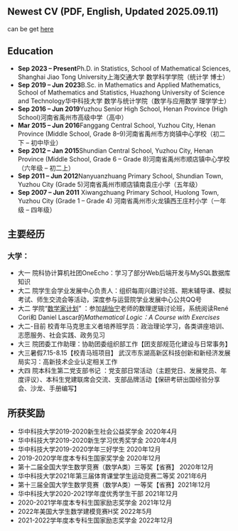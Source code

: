 ## Newest CV (PDF, English, Updated 2025.09.11)

  can be get [here](/media/pdf/XingyuChen_CV.pdf)

## Education

- **Sep 2023 – Present**Ph.D. in Statistics, School of Mathematical Sciences, Shanghai Jiao Tong University上海交通大学 数学科学学院（统计学 博士）
- **Sep 2019 – Jun 2023**B.Sc. in Mathematics and Applied Mathematics, School of Mathematics and Statistics, Huazhong University of Science and Technology华中科技大学 数学与统计学院（数学与应用数学 理学学士）
- **Sep 2016 – Jun 2019**Yuzhou Senior High School, Henan Province (High School)河南省禹州市高级中学（高中）
- **Mar 2015 – Jun 2016**Fanggang Central School, Yuzhou City, Henan Province (Middle School, Grade 8–9)河南省禹州市方岗镇中心学校（初二下 – 初中毕业）
- **Sep 2012 – Jan 2015**Shundian Central School, Yuzhou City, Henan Province (Middle School, Grade 6 – Grade 8)河南省禹州市顺店镇中心学校（六年级 – 初二上）
- **Sep 2011 – Jun 2012**Nanyuanzhuang Primary School, Shundian Town, Yuzhou City (Grade 5)河南省禹州市顺店镇南袁庄小学（五年级）
- **Sep 2007 – Jun 2011**
  Xiwangzhuang Primary School, Huolong Town, Yuzhou City (Grade 1 – Grade 4)
  河南省禹州市火龙镇西王庄村小学（一年级 – 四年级）

## 主要经历

### 大学：

- 大一 院科协计算机社团OneEcho：学习了部分Web后端开发与MySQL数据库知识
- 大二 院学生会学业发展中心负责人：组织每周兴趣讨论班、期末辅导课、模拟考试、师生交流会等活动，深度参与运营院学业发展中心公共QQ号
- 大二 学院“[数学家计划](https://mp.weixin.qq.com/s/aDX8OoVkNMfZL6dymnr71w)” ：参加[胡怡宁](http://english.maths.hust.edu.cn/info/1011/1093.htm)老师的数理逻辑讨论班，系统阅读René Cori和 Daniel Lascar的*Mathematical Logic：A Course with Exercises*
- 大二-目前 校青年马克思主义者培养班学员：政治理论学习，各类讲座培训、志愿服务、社会实践、政务见习
- 大三 院团委工作助理：协助团委组织部工作【团支部规范化建设与日常事务】
- 大三暑假7.15-8.15【校青马班项目】 武汉市东湖高新区科技创新和新经济发展局实习：高新技术企业认定相关工作
- 大四 院本科生第二党支部书记 ：党支部日常活动（主题党日、发展党员、年度评议）、本科生党建联席会交流、支部品牌活动【保研考研出国经验分享会、沙龙、手册编写】

## 所获奖励

- 华中科技大学2019-2020新生社会公益奖学金 2020年4月
- 华中科技大学2019-2020新生学习优秀奖学金 2020年4月
- 华中科技大学2019-2020学年三好学生 2020年12月
- 2019-2020学年度本专科生国家奖学金 2020年12月
- 第十二届全国大学生数学竞赛（数学A类）三等奖【省赛】 2020年12月
- 华中科技大学2021年第三届体育课堂学生运动竞赛二等奖 2021年6月
- 第十三届全国大学生数学竞赛（数学A类）一等奖【省赛】2021年12月
- 华中科技大学2020-2021学年度优秀学生干部 2021年12月
- 2020-2021学年度本专科生国家励志奖学金 2021年12月
- 2022年美国大学生数学建模竞赛H奖 2022年5月
- 2021-2022学年度本专科生国家励志奖学金 2022年12月
